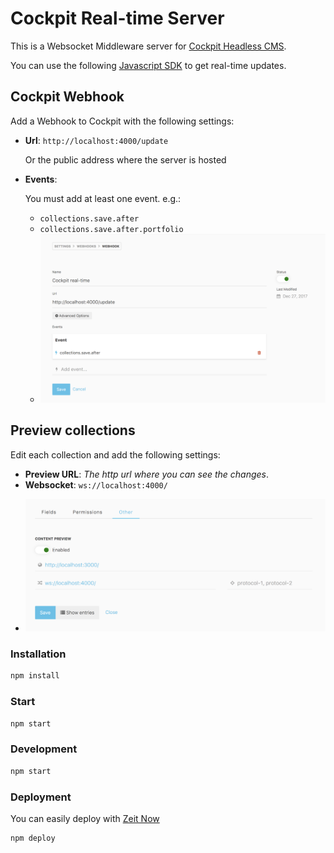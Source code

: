 # Cockpit Real-time Server

This is a Websocket Middleware server for [Cockpit Headless CMS](https://github.com/agentejo/cockpit).

You can use the following [Javascript SDK](https://github.com/brunnolou/cockpit-sdk) to get real-time updates.

## Cockpit Webhook

Add a Webhook to Cockpit with the following settings:

* **Url**: `http://localhost:4000/update`

  Or the public address where the server is hosted

* **Events**:

  You must add at least one event. e.g.:

	- `collections.save.after`
	- `collections.save.after.portfolio`

  * ![webhook screenshot](public/webhook.png)

## Preview collections
Edit each collection and add the following settings:

* **Preview URL**: _The http url where you can see the changes_.
* **Websocket**: `ws://localhost:4000/`

- ![webhook screenshot](public/preview.png)

### Installation

```sh
npm install
```

### Start

```sh
npm start
```

### Development

```sh
npm start
```

### Deployment

You can easily deploy with [Zeit Now](https://zeit.co/now)

```sh
npm deploy
```

